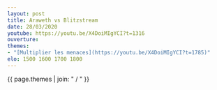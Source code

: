 ```yaml
---
layout: post
title: Araweth vs Blitzstream
date: 28/03/2020
youtube: https://youtu.be/X4DoiMIgYCI?t=1316
ouverture: 
themes:
- "[Multiplier les menaces](https://youtu.be/X4DoiMIgYCI?t=1785)"
elo: 1500 1600 1700 1800
---
```


{{ page.themes | join: " / " }}
